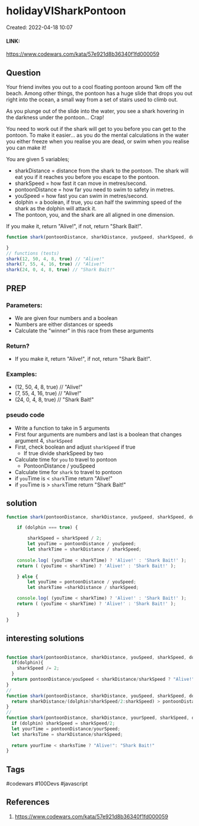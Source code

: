 # holidayVISharkPontoon
Created: 2022-04-18 10:07

#### LINK:
https://www.codewars.com/kata/57e921d8b36340f1fd000059

## Question
Your friend invites you out to a cool floating pontoon around 1km off the beach. Among other things, the pontoon has a huge slide that drops you out right into the ocean, a small way from a set of stairs used to climb out.

As you plunge out of the slide into the water, you see a shark hovering in the darkness under the pontoon... Crap!

You need to work out if the shark will get to you before you can get to the pontoon. To make it easier... as you do the mental calculations in the water you either freeze when you realise you are dead, or swim when you realise you can make it!

You are given 5 variables;

-   sharkDistance = distance from the shark to the pontoon. The shark will eat you if it reaches you before you escape to the pontoon.
-   sharkSpeed = how fast it can move in metres/second.
-   pontoonDistance = how far you need to swim to safety in metres.
-   youSpeed = how fast you can swim in metres/second.
-   dolphin = a boolean, if true, you can half the swimming speed of the shark as the dolphin will attack it.
-   The pontoon, you, and the shark are all aligned in one dimension.
    
If you make it, return "Alive!", if not, return "Shark Bait!".

```javascript
function shark(pontoonDistance, sharkDistance, youSpeed, sharkSpeed, dolphin){

}
// functions (tests)
shark(12, 50, 4, 8, true) // "Alive!"
shark(7, 55, 4, 16, true) // "Alive!"
shark(24, 0, 4, 8, true) // "Shark Bait!"
```


## PREP
### Parameters:
- We are given four numbers and a boolean
- Numbers are either distances or speeds
- Calculate the "winner" in this race from these arguments

### Return?
- If you make it, return "Alive!", if not, return "Shark Bait!".

### Examples:
- (12, 50, 4, 8, true) // "Alive!"
- (7, 55, 4, 16, true) // "Alive!"
- (24, 0, 4, 8, true) // "Shark Bait!"

### pseudo code
- Write a function to take in 5 arguments
- First four arguments are numbers and last is a boolean that changes argument 4, `sharkSpeed`
- First, check boolean and adjust `sharkSpeed` if true
	- If true divide sharkSpeed by two
- Calculate time for `you` to travel to pontoon
	- PontoonDistance / youSpeed
- Calculate time for `shark` to travel to pontoon
- if `you`Time is < `shark`Time return "Alive!"
- if `you`Time is > `shark`Time return "Shark Bait!"


## solution
```javascript
function shark(pontoonDistance, sharkDistance, youSpeed, sharkSpeed, dolphin) {

	if (dolphin === true) {

		sharkSpeed = sharkSpeed / 2;
		let youTime = pontoonDistance / youSpeed;
		let sharkTime = sharkDistance / sharkSpeed;
  
	console.log( (youTime < sharkTime) ? 'Alive!' : 'Shark Bait!' );
	return ( (youTime < sharkTime) ? 'Alive!' : 'Shark Bait!' );

	} else {
		let youTime = pontoonDistance / youSpeed;
		let sharkTime =sharkDistance / sharkSpeed;

	console.log( (youTime < sharkTime) ? 'Alive!' : 'Shark Bait!' );
	return ( (youTime < sharkTime) ? 'Alive!' : 'Shark Bait!' );

	}
}
```

## interesting solutions
```javascript

function shark(pontoonDistance, sharkDistance, youSpeed, sharkSpeed, dolphin){
  if(dolphin){
    sharkSpeed /= 2;
  }
  return pontoonDistance/youSpeed < sharkDistance/sharkSpeed ? "Alive!" : "Shark Bait!";
}
// 
function shark(pontoonDistance, sharkDistance, youSpeed, sharkSpeed, dolphin){
  return sharkDistance/(dolphin?sharkSpeed/2:sharkSpeed) > pontoonDistance/youSpeed ? "Alive!":"Shark Bait!";
}
//
function shark(pontoonDistance, sharkDistance, yourSpeed, sharkSpeed, dolphin){
  if (dolphin) sharkSpeed = sharkSpeed/2;
  let yourTime = pontoonDistance/yourSpeed;
  let sharksTime = sharkDistance/sharkSpeed;
  
  return yourTime < sharksTime ? "Alive!": "Shark Bait!"
}

```

## Tags
#codewars #100Devs #javascript 

## References
1.  https://www.codewars.com/kata/57e921d8b36340f1fd000059